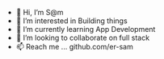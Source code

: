 - 👋 Hi, I’m S@m
- 👀 I’m interested in Building things
- 🌱 I’m currently learning App Development
- 💞️ I’m looking to collaborate on full stack
- 📫 Reach me ... github.com/er-sam

<!---
er-sam/er-sam is a ✨ special ✨ repository because its `README.md` (this file) appears on your GitHub profile.
You can click the Preview link to take a look at your changes.
--->
